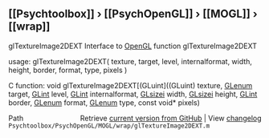 ## [[Psychtoolbox]] &#8250; [[PsychOpenGL]] &#8250; [[MOGL]] &#8250; [[wrap]]

glTextureImage2DEXT  Interface to [OpenGL](OpenGL) function glTextureImage2DEXT  
  
usage:  glTextureImage2DEXT( texture, target, level, internalformat, width, height, border, format, type, pixels )  
  
C function:  void glTextureImage2DEXT[(GLuint]((GLuint) texture, [GLenum](GLenum) target, [GLint](GLint) level, [GLint](GLint) internalformat, [GLsizei](GLsizei) width, [GLsizei](GLsizei) height, [GLint](GLint) border, [GLenum](GLenum) format, [GLenum](GLenum) type, const void\* pixels)  




<div class="code_header" style="text-align:right;">
  <span style="float:left;">Path&nbsp;&nbsp;</span> <span class="counter">Retrieve <a href=
  "https://raw.github.com/Psychtoolbox-3/Psychtoolbox-3/beta/Psychtoolbox/PsychOpenGL/MOGL/wrap/glTextureImage2DEXT.m">current version from GitHub</a> | View <a href=
  "https://github.com/Psychtoolbox-3/Psychtoolbox-3/commits/beta/Psychtoolbox/PsychOpenGL/MOGL/wrap/glTextureImage2DEXT.m">changelog</a></span>
</div>
<div class="code">
  <code>Psychtoolbox/PsychOpenGL/MOGL/wrap/glTextureImage2DEXT.m</code>
</div>

